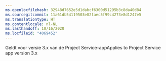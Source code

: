 ```yaml
---
ms.openlocfilehash: 32948d7652e5d1dabcf6300d51295b3c8da40d84
ms.sourcegitcommit: 11a61db54119503e82faec5f99c4273e8d1247e5
ms.translationtype: HT
ms.contentlocale: nl-NL
ms.lasthandoff: 10/16/2020
ms.locfileid: "4069452"
---
```

<span data-ttu-id="2e9ed-101">Geldt voor versie 3.x van de Project Service-app</span><span class="sxs-lookup"><span data-stu-id="2e9ed-101">Applies to Project Service app version 3.x</span></span>
